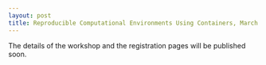 ```yaml
---
layout: post
title: Reproducible Computational Environments Using Containers, March 2021, Online
---
```

The details of the workshop and the registration pages will be published soon.